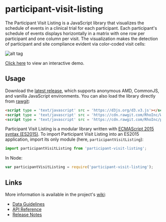 # participant-visit-listing
The Participant Visit Listing is a JavaScript library that visualizes the schedule of events in a clinical trial for each participant.
Each participant's schedule of events displays horizontally in a matrix with one row per participant and one column per visit.
The visualization makes the detection of participant and site compliance evident via color-coded visit cells:

![alt tag](https://user-images.githubusercontent.com/5428548/47172028-5247b480-d2d8-11e8-8e40-47e8ce4cf848.png)

[Click here](https://rhoinc.github.io/participant-visit-listing/test-page/) to view an interactive demo.

## Usage
Download the [latest release](https://github.com/RhoInc/participant-visit-listing/releases/latest), which supports anonymous AMD, CommonJS, and vanilla JavaScript environments.
You can also load the library directly from [rawgit](https://cdn.rawgit.com/RhoInc/participant-visit-listing/master/participantVisitListing.js):

```html
<script type = 'text/javascript' src = 'https://d3js.org/d3.v3.js'></script>
<script type = 'text/javascript' src = 'https://cdn.rawgit.com/RhoInc/Webcharts/master/build/webcharts.js'></script>
<script type = 'text/javascript' src = 'https://cdn.rawgit.com/RhoInc/participant-visit-listing/master/participantVisitListing.js'></script>
```

Participant Visit Listing is a modular library written with [ECMAScript 2015 syntax (ES2015)](http://es6-features.org/).
To import Participant Visit Listing into an ES2015 application, import its only module (here, `participantVisitListing`):

```js
import participantVisitListing from 'participant-visit-listing';
```

In Node:

```js
var participantVisitListing = require('participant-visit-listing');
```
## Links
More information is available in the project's [wiki](https://github.com/RhoInc/participant-visit-listing/wiki): 

* [Data Guidelines](https://github.com/RhoInc/participant-visit-listing/wiki/Data-Guidelines)
* [API Reference](https://github.com/RhoInc/participant-visit-listing/wiki/API)
* [Release Notes](https://github.com/RhoInc/participant-visit-listing/releases)
